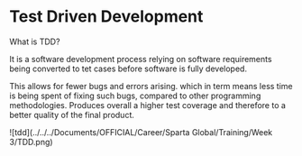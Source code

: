 # Test Driven Development

What is TDD?

It is a software development process relying on software requirements being converted to tet cases before software is fully developed.

This allows for fewer bugs and errors arising. which in term means less time is being spent of fixing such bugs, compared to other programming methodologies. Produces overall a higher test coverage and therefore to a better quality of the final product.

![tdd](../../../Documents/OFFICIAL/Career/Sparta Global/Training/Week 3/TDD.png)